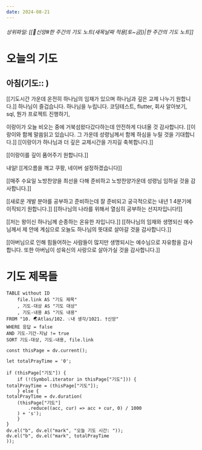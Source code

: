 ```yaml
---
date: 2024-08-21
---
```

###### 상위파일: [[🧭신앙#한 주간의 기도 노트(새목날짜 적용[토~금])|한 주간의 기도 노트]]
# 오늘의 기도
## 아침(기도:: )
[[기도시간 가운데 온전히 하나님의 임재가 있으며 하나님과 깊은 교제 나누기 원합니다.]] 하나님이 즐겁습니다. 하나님을 누립니다.
코딩테스트, flutter, 회사 알아보기, sql, 뭔가 프로젝트 진행하기, 

이랑이가 오늘 비오는 중에 거북섬왔다갔다하는데 안전하게 다녀올 것 감사합니다.
[[이랑이와 함께 말씀읽고 있습니다. 그 가운데 성령님께서 함께 하심을 누릴 것을 기대합니다.]]
[[이랑이가 하나님과 더 깊은 교제시간을 가지길 축복합니다.]]

[[이랑이를 깊이 품어주기 원합니다.]]

내일! [[게으름을 깨고 쿠팡, 네이버 설정하겠습니다]]

[[매주 수요일 노방찬양을 최선을 다해 준비하고 노방찬양가운데 성령님 임하실 것을 감사합니다.]]

[[새로운 개발 분야를 공부하고 준비하는데 잘 준비되고 궁극적으로는 내년 1 4분기에 이직되기 원합니다.]]
[[하나님의 나라를 위해서 열심히 공부하는 선지자입니다!]]

[[저는 왕이신 하나님께 순종하는 온유한 자입니다.]]
[[하나님의 임재와 생명되신 예수님께서 제 안에 계심으로 오늘도 하나님의 뜻대로 살아갈 것을 감사합니다.]]

[[아버님으로 인해 힘들어하는 사람들이 많지만 생명되시는 예수님으로 자유함을 감사합니다. 또한 아버님이 성육신의 사랑으로 살아가실 것을 감사합니다.]]


# 기도 제목들
```dataview
TABLE without ID
	file.link AS "기도 제목"
	, 기도-대상 AS "기도 대상"
	, 기도-내용 AS "기도 내용"
FROM "10. 🌏Atlas/102. 💡내 생각/1021. †신앙"
WHERE 응답 = false
AND 기도-기간-지남 != true
SORT 기도-대상, 기도-내용, file.link
```

```dataviewjs
const thisPage = dv.current();

let totalPrayTime = '0';

if (thisPage["기도"]) {
	if (!(Symbol.iterator in thisPage["기도"])) {
totalPrayTime = (thisPage["기도"]);
	} else {
totalPrayTime = dv.duration(
	(thisPage["기도"]
		.reduce((acc, cur) => acc + cur, 0) / 1000
	) + 's');
	}
}
dv.el("b", dv.el("mark", "오늘 기도 시간: "));
dv.el("b", dv.el("mark", totalPrayTime
));
```


